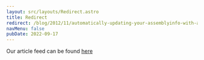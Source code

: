 ```yaml
---
layout: src/layouts/Redirect.astro
title: Redirect
redirect: /blog/2012/11/automatically-updating-your-assemblyinfo-with-a-batch-file/
navMenu: false
pubDate: 2022-09-17
---
```

<div>
Our article feed can be found <a href="/blog/2012/11/automatically-updating-your-assemblyinfo-with-a-batch-file/">here</a>
</div>
